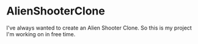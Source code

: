 # AlienShooterClone
I've always wanted to create an Alien Shooter Clone. So this is my project I'm working on in free time.
